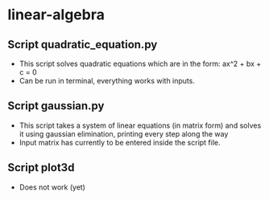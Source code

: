 # linear-algebra
 
## Script quadratic_equation.py
- This script solves quadratic equations which are in the form: ax^2 + bx + c = 0
- Can be run in terminal, everything works with inputs.

## Script gaussian.py
- This script takes a system of linear equations (in matrix form) and solves it using gaussian elimination, printing every step along the way
- Input matrix has currently to be entered inside the script file.

## Script plot3d
- Does not work (yet)